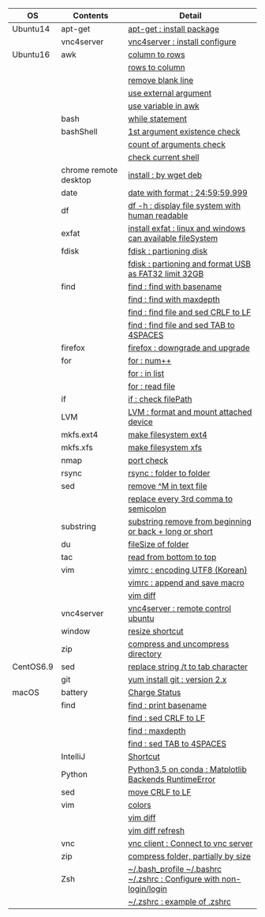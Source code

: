 | OS | Contents | Detail |
|---|---|---|
| Ubuntu14 | apt-get | [apt-get : install package](01_Ubuntu/01_14.04/01_apt-get/01_apt-get_install.md) |
| | vnc4server | [vnc4server : install configure](01_Ubuntu/01_14.04/02_vnc4server/01_install_config_vnc4server.md) |
| Ubuntu16 | awk | [column to rows](01_Ubuntu/02_16/01_awk/01_awk_column_to_rows.md) | 
| | | [rows to column](01_Ubuntu/02_16/01_awk/02_awk_rows_to_column.md) |
| | | [remove blank line](01_Ubuntu/02_16/01_awk/03_awk_remove_blank_line.md) |
| | | [use external argument](01_Ubuntu/02_16/01_awk/04_awk_use_external_argument.md) |
| | | [use variable in awk](01_Ubuntu/02_16/01_awk/05_awk_use_variable.md) |
| | bash | [while statement](01_Ubuntu/02_16/02_bash/01_While_Statement.md) |
| | bashShell | [1st argument existence check](01_Ubuntu/02_16/02_bashShell_script/01_if_condition_1st_argument_existence_check.md) |
| | | [count of arguments check](01_Ubuntu/02_16/02_bashShell_script/02_if_condition_count_of_arguments_check.md) |
| | | [check current shell](01_Ubuntu/02_16/02_bashShell_script/03_check_current_shell.md) |
| | chrome remote desktop | [install : by wget deb](01_Ubuntu/02_16/03_chrome_remote_desktop/01_install_chrome_remote_desktop.md) |
| | date | [date with format : 24:59:59.999](01_Ubuntu/02_16/04_date/01_date_with_hour_min_sec_nano.md) |
| | df | [df -h : display file system with human readable](01_Ubuntu/02_16/05_df/01_df_with_human_readerble.md) |
| | exfat | [install exfat : linux and windows can available fileSystem](01_Ubuntu/02_16/07_exfat/01_install_exfat_on_ubuntu16.md) |
| | fdisk | [fdisk : partioning disk](01_Ubuntu/02_16/07_fdisk/01_fdisk_partioning_disk.md) |
| | | [fdisk : partioning and format USB as FAT32 limit 32GB](01_Ubuntu/02_16/07_fdisk/02_format_USB_as_FAT32.md) |
| | find | [find : find with basename](01_Ubuntu/02_16/08_find/01_find_with_basename.md) |
| | | [find : find with maxdepth](01_Ubuntu/02_16/08_find/02_find_with_maxdepth.md) |
| | | [find : find file and sed CRLF to LF](01_Ubuntu/02_16/08_find/03_find_and_sed_move_CRLF_to_LF.md) |
| | | [find : find file and sed TAB to 4SPACES](01_Ubuntu/02_16/08_find/04_find_and_sed_move_TAB_to_4SPACES.md) |
| | firefox | [firefox : downgrade and upgrade](01_Ubuntu/02_16/09_firefox/01_firefox_downgrade_57_to_45.md) |
| | for | [for : num++](01_Ubuntu/02_16/10_for_statement/01_for_num++.md) |
| | | [for : in list](01_Ubuntu/02_16/10_for_statement/02_for_in_list.md) |
| | | [for : read file](01_Ubuntu/02_16/10_for_statement/03_for_read_file.md) |
| | if | [if : check filePath](01_Ubuntu/02_16/11_if/01_if_check_filePath.md) |
| | LVM | [LVM : format and mount attached device](01_Ubuntu/02_16/12_LVM/01_LVM_on_attached_device.md) |
| | mkfs.ext4 | [make filesystem ext4](01_Ubuntu/02_16/13_mkfs.ext4/01_mkfs.ext4_device.md) |
| | mkfs.xfs | [make filesystem xfs](01_Ubuntu/02_16/14_mkfs.xfs/01_mkfs.xfs_device.md) |
| | nmap | [port check](01_Ubuntu/02_16/15_nmap/01_install_use_nmap.md) |
| | rsync | [rsync : folder to folder](01_Ubuntu/02_16/16_rsync/01_rsync_folder_to_folder.md) |
| | sed | [remove \^M in text file](01_Ubuntu/02_16/17_sed/01_remove_^M_with_sed.md) | 
| | | [replace every 3rd comma to semicolon](01_Ubuntu/02_16/17_sed/02_replace_every_3rd_comma_to_semicolon.md) | 
| | substring | [substring remove from beginning or back + long or short](01_Ubuntu/02_16/18_substring/01_substring_remove.md) |
| | du | [fileSize of folder](01_Ubuntu/02_16/05_du/01_du_file_size_of_folder.md) |
| | tac | [read from bottom to top](01_Ubuntu/02_16/18_tac/01_tac.md) |
| | vim | [vimrc : encoding UTF8 (Korean)](01_Ubuntu/02_16/20_vim/01_vimrc_encoding_korean.md) |
| | | [vimrc : append and save macro](01_Ubuntu/02_16/20_vim/02_vimrc_append_save_macro.md) |
| | | [vim diff](01_Ubuntu/02_16/20_vim/03_vim_diff.md) | 
| | vnc4server | [vnc4server : remote control ubuntu](01_Ubuntu/02_16/21_vnc4server/01_install_config_vnc4server.md) |
| | window | [resize shortcut](01_Ubuntu/02_16/22_window/01_resize_window.md) |
| | zip | [compress and uncompress directory](01_Ubuntu/02_16/23_zip/01_zip_directory.md) | 
| CentOS6.9 | sed | [replace string /t to tab character](02_CentOS/01_6.9/01_sed/01_sed_string_replace.md) |
| | git | [yum install git : version 2.x](02_CentOS/01_6.9/02_git/01_yum_install_git.md) |
| macOS | battery | [Charge Status](03_macOS/03_Battery/01_Charge_Status.md) |
| | find | [find : print basename](03_macOS/06_find/01_find_with_basename.md) |
| | | [find : sed CRLF to LF](03_macOS/06_find/03_find_and_sed_move_CRLF_to_LF.md) |
| | | [find : maxdepth](03_macOS/06_find/02_find_with_maxdepth.md) |
| | | [find : sed TAB to 4SPACES](03_macOS/06_find/04_find_and_sed_move_TAB_to_4SPACES.md) |
| | IntelliJ | [Shortcut](03_macOS/02_IntelliJ/01_Shortcuts.md) |
| | Python | [Python3.5 on conda : Matplotlib Backends RuntimeError](03_macOS/07_Python/01_with_Conda/01_Matplotlib_backends_RuntimeError.md) |
| | sed | [move CRLF to LF](03_macOS/05_sed/01_sed_remove_CRLF_to_LF.md) |
| | vim | [colors](03_macOS/01_vim/01_vimrc_configure.md) |
| | | [vim diff](03_macOS/01_vim/02_vim_diff.md) |
| | | [vim diff refresh](03_macOS/01_vim/03_vim_diff_refresh.md) |
| | vnc | [vnc client : Connect to vnc server](03_macOS/08_vnc_client/01_use_vnc_client.md) |
| | zip | [compress folder, partially by size](03_macOS/04_zip/01_use_zip.md) |
| | Zsh | [~/.bash_profile ~/.bashrc ~/.zshrc : Configure with non-login/login](03_macOS/09_zsh/01_explain_of_bash_profile_bashrc_zshrc.md) |
| | | [~/.zshrc : example of .zshrc](03_macOS/09_zsh/02_example_of_zshrc.md) |
